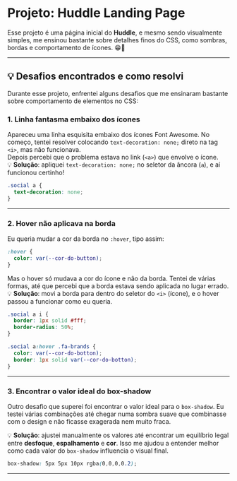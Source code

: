 # Projeto: Huddle Landing Page

Esse projeto é uma página inicial do **Huddle**, e mesmo sendo visualmente simples, me ensinou bastante sobre detalhes finos do CSS, como sombras, bordas e comportamento de ícones. 😁💜

---

## 💡 Desafios encontrados e como resolvi

Durante esse projeto, enfrentei alguns desafios que me ensinaram bastante sobre comportamento de elementos no CSS:

### 1. Linha fantasma embaixo dos ícones

Apareceu uma linha esquisita embaixo dos ícones Font Awesome. No começo, tentei resolver colocando `text-decoration: none;` direto na tag `<i>`, mas não funcionava.  
Depois percebi que o problema estava no link (`<a>`) que envolve o ícone.  
💡 **Solução**: apliquei `text-decoration: none;` no seletor da âncora (`a`), e aí funcionou certinho!

```css
.social a {
  text-decoration: none;
}
```

---

### 2. Hover não aplicava na borda

Eu queria mudar a cor da borda no `:hover`, tipo assim:

```css
:hover {
  color: var(--cor-do-button);
}
```

Mas o hover só mudava a cor do ícone e não da borda. Tentei de várias formas, até que percebi que a borda estava sendo aplicada no lugar errado.  
💡 **Solução**: movi a borda para dentro do seletor do `<i>` (ícone), e o hover passou a funcionar como eu queria.

```css
.social a i {
  border: 1px solid #fff;
  border-radius: 50%;
}

.social a:hover .fa-brands {
  color: var(--cor-do-botton);
  border: 1px solid var(--cor-do-botton);
}
```

---

### 3. Encontrar o valor ideal do box-shadow

Outro desafio que superei foi encontrar o valor ideal para o `box-shadow`. Eu testei várias combinações até chegar numa sombra suave que combinasse com o design e não ficasse exagerada nem muito fraca.  

💡 **Solução**: ajustei manualmente os valores até encontrar um equilíbrio legal entre **desfoque**, **espalhamento** e **cor**. Isso me ajudou a entender melhor como cada valor do `box-shadow` influencia o visual final.

```css
box-shadow: 5px 5px 10px rgba(0,0,0,0.2);
```

---